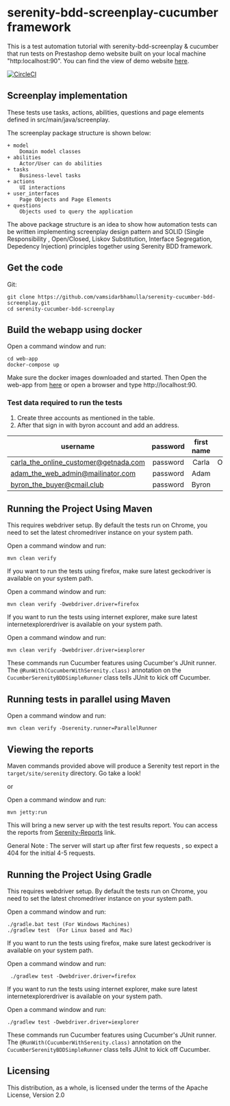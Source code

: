 # serenity-bdd-screenplay-cucumber framework

This is a test automation tutorial with serenity-bdd-screenplay & cucumber that run tests on
 Prestashop demo website built on your local machine "http:localhost:90". You can find the view of demo website [here](http://demo.prestashop.com/en/?view=front).

[![CircleCI](https://circleci.com/gh/vamsidarbhamulla/serenity-cucumber-bdd-screenplay.svg?style=svg)](https://circleci.com/gh/vamsidarbhamulla/serenity-cucumber-bdd-screenplay)

## Screenplay implementation

These tests use tasks, actions, abilities, questions and page elements defined in src/main/java/screenplay.

The screenplay package structure is shown below:
````
+ model
    Domain model classes
+ abilities
    Actor/User can do abilities
+ tasks
    Business-level tasks
+ actions
    UI interactions
+ user_interfaces
    Page Objects and Page Elements
+ questions
    Objects used to query the application
````

The above package structure is an idea to show how automation tests can be written implementing 
screenplay design pattern and SOLID (Single Responsibility , Open/Closed, Liskov Substitution, 
Interface Segregation, Depedency Injection) principles together using Serenity BDD framework.
 

## Get the code

Git:

    git clone https://github.com/vamsidarbhamulla/serenity-cucumber-bdd-screenplay.git
    cd serenity-cucumber-bdd-screenplay

## Build the webapp using docker

Open a command window and run:

    cd web-app
    docker-compose up
    
Make sure the docker images downloaded and started. Then Open the web-app from [here](http:localhost:90) 
or open a browser and type http://localhost:90.

### Test data required to run the tests 

1. Create three accounts as mentioned in the table.
2. After that sign in with byron account and add an address.

 |username| password | first name| last name|
 |---|:---:|:---:|---:|
 |carla_the_online_customer@getnada.com| password | Carla     | OnlineCustomer|
 | adam_the_web_admin@mailinator.com| password | Adam      | WebAdmin      |
 | byron_the_buyer@cmail.club| password | Byron     | Buyer         |
 
  

## Running the Project Using Maven
This requires webdriver setup. By default the tests run on Chrome, you need to set the latest chromedriver instance on your system path.

Open a command window and run:

    mvn clean verify

If you want to run the tests using firefox, make sure latest geckodriver is available on your system path. 

Open a command window and run:

    mvn clean verify -Dwebdriver.driver=firefox
    
If you want to run the tests using internet explorer, make sure latest internetexplorerdriver is available on your system path. 

Open a command window and run:

    mvn clean verify -Dwebdriver.driver=iexplorer

These commands run Cucumber features using Cucumber's JUnit runner. The `@RunWith(CucumberWithSerenity.class)` annotation on the `CucumberSerenityBDDSimpleRunner`
class tells JUnit to kick off Cucumber.

## Running tests in parallel using Maven

Open a command window and run:

    mvn clean verify -Dserenity.runner=ParallelRunner

## Viewing the reports
Maven commands provided above will produce a Serenity test report in the `target/site/serenity` directory. Go take a look!

or 

Open a command window and run:

    mvn jetty:run
    
This will bring a new server up with the test results report. You can access the reports from [Serenity-Reports](http://localhost:9999) link.

General Note : The server will start up after first few requests , so expect a 404 for the initial 4-5 requests.

## Running the Project Using Gradle
This requires webdriver setup. By default the tests run on Chrome, you need to set the latest chromedriver instance on your system path.

Open a command window and run:

    ./gradle.bat test (For Windows Machines)
    ./gradlew test  (For Linux based and Mac)

If you want to run the tests using firefox, make sure latest geckodriver is available on your system path. 

Open a command window and run:

     ./gradlew test -Dwebdriver.driver=firefox
    
If you want to run the tests using internet explorer, make sure latest internetexplorerdriver is available on your system path. 

Open a command window and run:

    ./gradlew test -Dwebdriver.driver=iexplorer

These commands run Cucumber features using Cucumber's JUnit runner. The `@RunWith(CucumberWithSerenity.class)` annotation on the `CucumberSerenityBDDSimpleRunner`
class tells JUnit to kick off Cucumber.
   
## Licensing

This distribution, as a whole, is licensed under the terms of the Apache License, Version 2.0
